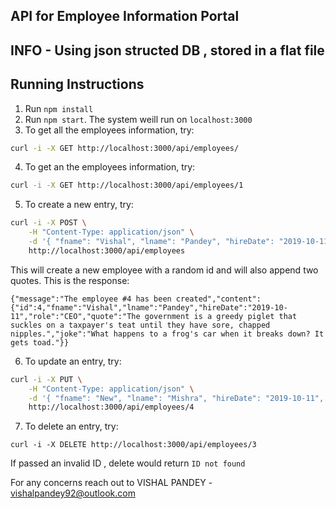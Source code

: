 ## API for Employee Information Portal


## INFO - Using json structed DB , stored in a flat file

## Running Instructions
1. Run `npm install`
2. Run `npm start`. The system weill run on `localhost:3000`
3. To get all the employees information, try:
 ```bash
 curl -i -X GET http://localhost:3000/api/employees/
```

4. To get an the employees information, try:
 ```bash
 curl -i -X GET http://localhost:3000/api/employees/1
```

5. To create a new entry, try: 
```bash
curl -i -X POST \
    -H "Content-Type: application/json" \
    -d '{ "fname": "Vishal", "lname": "Pandey", "hireDate": "2019-10-11", "role": "CEO" }' \
    http://localhost:3000/api/employees
```
This will create a new employee with a random id and will also append two quotes. This is the response:
```    
{"message":"The employee #4 has been created","content":{"id":4,"fname":"Vishal","lname":"Pandey","hireDate":"2019-10-11","role":"CEO","quote":"The government is a greedy piglet that suckles on a taxpayer's teat until they have sore, chapped nipples.","joke":"What happens to a frog's car when it breaks down? It gets toad."}}
```

6. To update an entry, try:
```bash
curl -i -X PUT \
    -H "Content-Type: application/json" \
    -d '{ "fname": "New", "lname": "Mishra", "hireDate": "2019-10-11", "role": "CEO" }' \
    http://localhost:3000/api/employees/4
```
    
7. To delete an entry, try:
```
curl -i -X DELETE http://localhost:3000/api/employees/3
```

If passed an invalid ID , delete would return `ID not found`


For any concerns reach out to VISHAL PANDEY - vishalpandey92@outlook.com